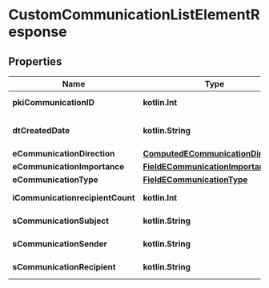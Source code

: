 
# CustomCommunicationListElementResponse

## Properties
| Name | Type | Description | Notes |
| ------------ | ------------- | ------------- | ------------- |
| **pkiCommunicationID** | **kotlin.Int** | The unique ID of the Communication. |  |
| **dtCreatedDate** | **kotlin.String** | The date and time at which the object was created |  |
| **eCommunicationDirection** | [**ComputedECommunicationDirection**](ComputedECommunicationDirection.md) |  |  |
| **eCommunicationImportance** | [**FieldECommunicationImportance**](FieldECommunicationImportance.md) |  |  |
| **eCommunicationType** | [**FieldECommunicationType**](FieldECommunicationType.md) |  |  |
| **iCommunicationrecipientCount** | **kotlin.Int** | The count of Communicationrecipient |  |
| **sCommunicationSubject** | **kotlin.String** | The subject of the Communication |  |
| **sCommunicationSender** | **kotlin.String** | The sender name of the Communication |  |
| **sCommunicationRecipient** | **kotlin.String** | The recipients&#39; name of the Communication |  |



